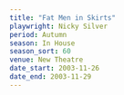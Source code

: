 ```yaml
---
title: "Fat Men in Skirts"
playwright: Nicky Silver
period: Autumn
season: In House
season_sort: 60
venue: New Theatre
date_start: 2003-11-26
date_end: 2003-11-29
---
```

